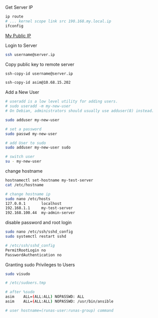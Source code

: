 Get Server IP 
```  bash
ip route
# ... kernel scope link src 190.168.my.local.ip 
ifconfig
```


[My Public IP](https://ifconfig.co/ip)


Login to Server
```  bash
ssh username@server.ip
```



Copy public key to remote server
```  bash
ssh-copy-id username@server.ip

ssh-copy-id asim@10.68.15.202
```


Add a New User
```  bash
# useradd is a low level utility for adding users. 
# sudo useradd -m my-new-user
# On Debian, administrators should usually use adduser(8) instead.

sudo adduser my-new-user

# set a password
sudo passwd my-new-user

# add User to sudo
sudo adduser my-new-user sudo

# switch user
su - my-new-user
```

change hostname
```  bash
hostnamectl set-hostname my-test-server
cat /etc/hostname 

# change hostname ip
sudo nano /etc/hosts
127.0.0.1       localhost
192.168.1.1     my-test-server
192.168.100.44  my-admin-server
```


disable password and root login
```  bash
sudo nano /etc/ssh/sshd_config 
sudo systemctl restart sshd

# /etc/ssh/sshd_config
PermitRootLogin no
PasswordAuthentication no 
```


Granting sudo Privileges to Users
```  bash
sudo visudo

# /etc/sudoers.tmp

# after %sudo
asim    ALL=(ALL:ALL) NOPASSWD: ALL
asim    ALL=(ALL:ALL) NOPASSWD: /usr/bin/ansible

# user hostname=(runas-user:runas-group) command
```
